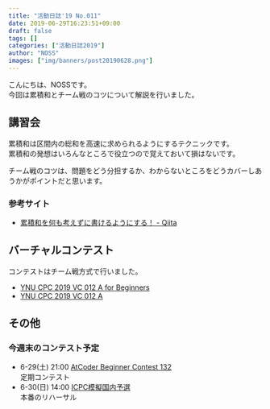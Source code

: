 ```yaml
---
title: "活動日誌'19 No.011"
date: 2019-06-29T16:23:51+09:00
draft: false
tags: []
categories: ["活動日誌2019"]
author: "NOSS"
images: ["img/banners/post20190628.png"]
---
```


こんにちは、NOSSです。  
今回は累積和とチーム戦のコツについて解説を行いました。

<!--more-->

## 講習会

累積和は区間内の総和を高速に求められるようにするテクニックです。  
累積和の発想はいろんなところで役立つので覚えておいて損はないです。

チーム戦のコツは、問題をどう分担するか、わからないところをどうカバーしあうかがポイントだと思います。

### 参考サイト

- [累積和を何も考えずに書けるようにする！ - Qiita](https://qiita.com/drken/items/56a6b68edef8fc605821)

## バーチャルコンテスト

コンテストはチーム戦方式で行いました。

- [YNU CPC 2019 VC 012 A for Beginners](https://onlinejudge.u-aizu.ac.jp/services/room.html#YNUCPC_2019_012_A_div2)
- [YNU CPC 2019 VC 012 A](https://onlinejudge.u-aizu.ac.jp/services/room.html#YNUCPC_2019_012_A_div1)

## その他

### 今週末のコンテスト予定

- 6-29(土) 21:00 [AtCoder Beginner Contest 132](https://atcoder.jp/contests/abc132)  
    定期コンテスト
- 6-30(日) 14:00 [ICPC模擬国内予選](https://jag-icpc.org/?2019%2FPractice%2F%E6%A8%A1%E6%93%AC%E5%9B%BD%E5%86%85%E4%BA%88%E9%81%B8%2F%E6%A1%88%E5%86%85)  
    本番のリハーサル
